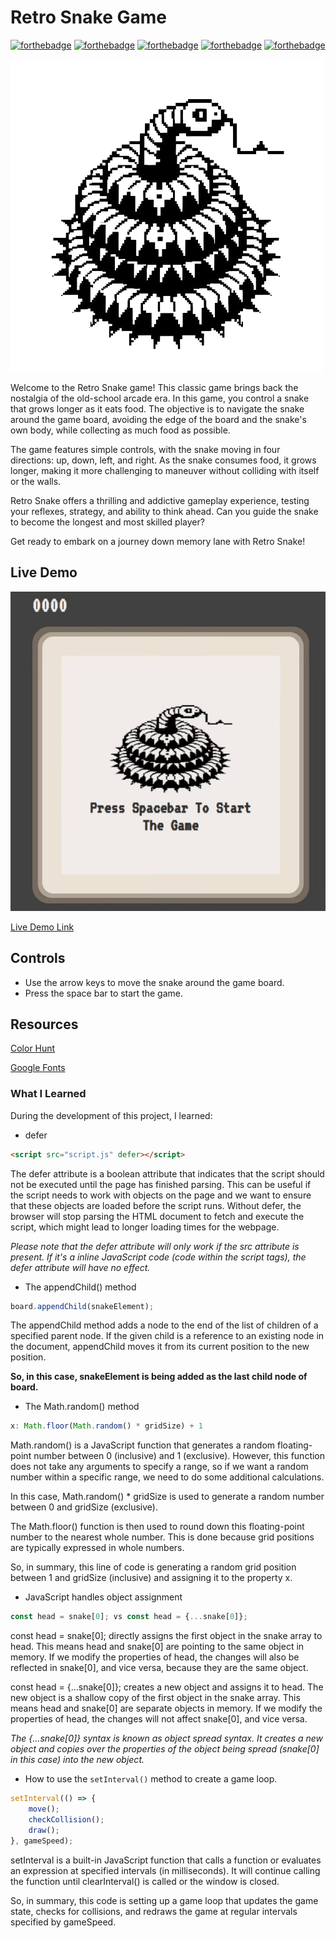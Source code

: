 # Retro Snake Game

[![forthebadge](https://forthebadge.com/images/badges/uses-html.svg)](https://forthebadge.com)
[![forthebadge](https://forthebadge.com/images/badges/uses-css.svg)](https://forthebadge.com)
[![forthebadge](https://forthebadge.com/images/badges/uses-js.svg)](https://forthebadge.com)
[![forthebadge](https://forthebadge.com/images/badges/check-it-out.svg)](https://forthebadge.com)
[![forthebadge](https://forthebadge.com/images/badges/powered-by-coffee.svg)](https://forthebadge.com)

![Snake Logo](snake-icon-logo.png)

Welcome to the Retro Snake game! This classic game brings back the nostalgia of the old-school arcade era. In this game, you control a snake that grows longer as it eats food. The objective is to navigate the snake around the game board, avoiding the edge of the board and the snake's own body, while collecting as much food as possible.

The game features simple controls, with the snake moving in four directions: up, down, left, and right. As the snake consumes food, it grows longer, making it more challenging to maneuver without colliding with itself or the walls.

Retro Snake offers a thrilling and addictive gameplay experience, testing your reflexes, strategy, and ability to think ahead. Can you guide the snake to become the longest and most skilled player?

Get ready to embark on a journey down memory lane with Retro Snake!

## Live Demo

[![Snake Game](demo.gif)](https://refido.github.io/RetroSnake/)

[Live Demo Link](https://refido.github.io/RetroSnake/)

## Controls

- Use the arrow keys to move the snake around the game board.
- Press the space bar to start the game.

## Resources

[Color Hunt](https://colorhunt.co/)

[Google Fonts](https://fonts.google.com/)

### What I Learned

During the development of this project, I learned:

- defer

```html
<script src="script.js" defer></script>    
```

The defer attribute is a boolean attribute that indicates that the script should not be executed until the page has finished parsing. This can be useful if the script needs to work with objects on the page and we want to ensure that these objects are loaded before the script runs. Without defer, the browser will stop parsing the HTML document to fetch and execute the script, which might lead to longer loading times for the webpage.

*Please note that the defer attribute will only work if the src attribute is present. If it's a inline JavaScript code (code within the script tags), the defer attribute will have no effect.*

- The appendChild() method

```javascript
board.appendChild(snakeElement);
```

The appendChild method adds a node to the end of the list of children of a specified parent node. If the given child is a reference to an existing node in the document, appendChild moves it from its current position to the new position.

**So, in this case, snakeElement is being added as the last child node of board.**

- The Math.random() method

```javascript
x: Math.floor(Math.random() * gridSize) + 1
```

Math.random() is a JavaScript function that generates a random floating-point number between 0 (inclusive) and 1 (exclusive). However, this function does not take any arguments to specify a range, so if we want a random number within a specific range, we need to do some additional calculations.

In this case, Math.random() * gridSize is used to generate a random number between 0 and gridSize (exclusive).

The Math.floor() function is then used to round down this floating-point number to the nearest whole number. This is done because grid positions are typically expressed in whole numbers.

So, in summary, this line of code is generating a random grid position between 1 and gridSize (inclusive) and assigning it to the property x.

- JavaScript handles object assignment

```javascript
const head = snake[0]; vs const head = {...snake[0]};
```

const head = snake[0]; directly assigns the first object in the snake array to head. This means head and snake[0] are pointing to the same object in memory. If we modify the properties of head, the changes will also be reflected in snake[0], and vice versa, because they are the same object.

const head = {...snake[0]}; creates a new object and assigns it to head. The new object is a shallow copy of the first object in the snake array. This means head and snake[0] are separate objects in memory. If we modify the properties of head, the changes will not affect snake[0], and vice versa.

*The {...snake[0]} syntax is known as object spread syntax. It creates a new object and copies over the properties of the object being spread (snake[0] in this case) into the new object.*

- How to use the `setInterval()` method to create a game loop.

```javascript
setInterval(() => {
    move();
    checkCollision();
    draw();
}, gameSpeed);
```

setInterval is a built-in JavaScript function that calls a function or evaluates an expression at specified intervals (in milliseconds). It will continue calling the function until clearInterval() is called or the window is closed.

So, in summary, this code is setting up a game loop that updates the game state, checks for collisions, and redraws the game at regular intervals specified by gameSpeed.
